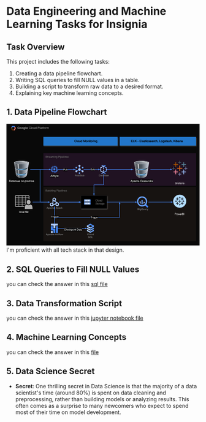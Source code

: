 # Data Engineering and Machine Learning Tasks for Insignia

## Task Overview
This project includes the following tasks:
1. Creating a data pipeline flowchart.
2. Writing SQL queries to fill NULL values in a table.
3. Building a script to transform raw data to a desired format.
4. Explaining key machine learning concepts.

## 1. Data Pipeline Flowchart
![alt Pipeline design](task_1.png)
I'm proficient with all tech stack in that design.

## 2. SQL Queries to Fill NULL Values
you can check the answer in this [sql file](task_2.sql)


## 3. Data Transformation Script
you can check the answer in this [jupyter notebook file](task_3.ipynb)


## 4. Machine Learning Concepts
you can check the answer in this [file](task_4.md)

## 5. Data Science Secret
- **Secret**: One thrilling secret in Data Science is that the majority of a data scientist's time (around 80%) is spent on data cleaning and preprocessing, rather than building models or analyzing results. This often comes as a surprise to many newcomers who expect to spend most of their time on model development.
